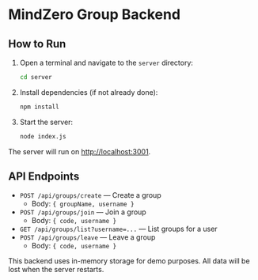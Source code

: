 # MindZero Group Backend

## How to Run

1. Open a terminal and navigate to the `server` directory:
   ```sh
   cd server
   ```
2. Install dependencies (if not already done):
   ```sh
   npm install
   ```
3. Start the server:
   ```sh
   node index.js
   ```

The server will run on [http://localhost:3001](http://localhost:3001).

## API Endpoints

- `POST /api/groups/create` — Create a group
  - Body: `{ groupName, username }`
- `POST /api/groups/join` — Join a group
  - Body: `{ code, username }`
- `GET /api/groups/list?username=...` — List groups for a user
- `POST /api/groups/leave` — Leave a group
  - Body: `{ code, username }`

This backend uses in-memory storage for demo purposes. All data will be lost when the server restarts. 